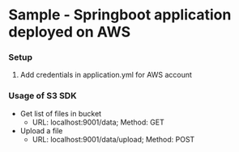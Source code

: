 Sample - Springboot application deployed on AWS
===========================================
### Setup
1. Add credentials in application.yml for AWS account
### Usage of S3 SDK
- Get list of files in bucket
  - URL: localhost:9001/data; Method: GET
- Upload a file
  - URL: localhost:9001/data/upload; Method: POST
